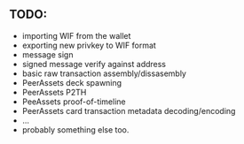 ## TODO:

* importing WIF from the wallet
* exporting new privkey to WIF format
* message sign
* signed message verify against address
* basic raw transaction assembly/dissasembly
* PeerAssets deck spawning
* PeerAssets P2TH
* PeeAssets proof-of-timeline
* PeerAssets card transaction metadata decoding/encoding
* ...
* probably something else too.